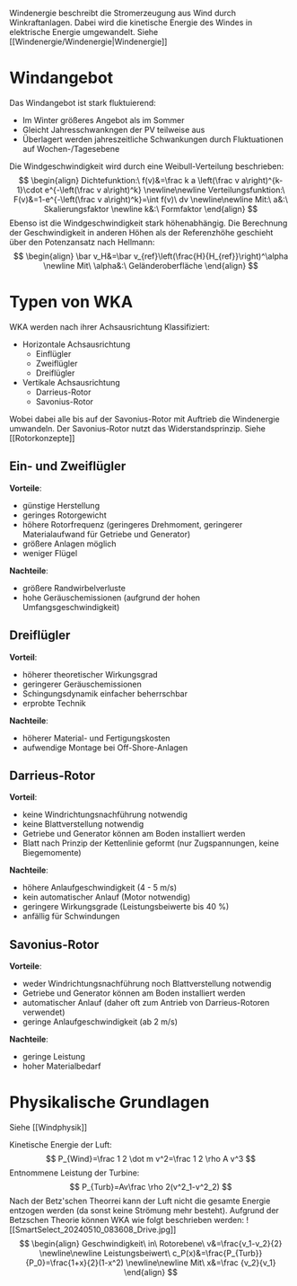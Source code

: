 Windenergie beschreibt die Stromerzeugung aus Wind durch Winkraftanlagen. Dabei wird die kinetische Energie des Windes in elektrische Energie umgewandelt. Siehe [[Windenergie/Windenergie|Windenergie]]

# Windangebot
Das Windangebot ist stark fluktuierend:
- Im Winter größeres Angebot als im Sommer
- Gleicht Jahresschwankngen der PV teilweise aus
- Überlagert werden jahreszeitliche Schwankungen durch Fluktuationen auf Wochen-/Tagesebene

Die Windgeschwindigkeit wird durch eine Weibull-Verteilung beschrieben:
$$
\begin{align}
Dichtefunktion:\ f(v)&=\frac k a \left(\frac v a\right)^{k-1}\cdot e^{-\left(\frac v a\right)^k}
\newline\newline
Verteilungsfunktion:\ F(v)&=1-e^{-\left(\frac v a\right)^k}=\int f(v)\ dv
\newline\newline
Mit:\ a&:\ Skalierungsfaktor
\newline
k&:\ Formfaktor
\end{align}
$$
Ebenso ist die Windgeschwindigkeit stark höhenabhängig. Die Berechnung der Geschwindigkeit in anderen Höhen als der Referenzhöhe geschieht über den Potenzansatz nach Hellmann:
$$
\begin{align}
\bar v_H&=\bar v_{ref}\left(\frac{H}{H_{ref}}\right)^\alpha
\newline
Mit\ \alpha&:\ Geländeroberfläche
\end{align}
$$
# Typen von WKA
WKA werden nach ihrer Achsausrichtung Klassifiziert:
- Horizontale Achsausrichtung
	- Einflügler
	- Zweiflügler
	- Dreiflügler
- Vertikale Achsausrichtung
	- Darrieus-Rotor
	- Savonius-Rotor

Wobei dabei alle bis auf der Savonius-Rotor mit Auftrieb die Windenergie umwandeln. Der Savonius-Rotor nutzt das Widerstandsprinzip. Siehe [[Rotorkonzepte]]

## Ein- und Zweiflügler
**Vorteile**:
- günstige Herstellung
- geringes Rotorgewicht
- höhere Rotorfrequenz (geringeres Drehmoment, geringerer Materialaufwand für Getriebe und Generator)
- größere Anlagen möglich
- weniger Flügel

**Nachteile**:
- größere Randwirbelverluste
- hohe Geräuschemissionen (aufgrund der hohen Umfangsgeschwindigkeit)

## Dreiflügler
**Vorteil**:
- höherer theoretischer Wirkungsgrad
- geringerer Geräuschemissionen
- Schingungsdynamik einfacher beherrschbar
- erprobte Technik

**Nachteile**:
- höherer Material- und Fertigungskosten
- aufwendige Montage bei Off-Shore-Anlagen

## Darrieus-Rotor
**Vorteil**:
- keine Windrichtungsnachführung notwendig
- keine Blattverstellung notwendig
- Getriebe und Generator können am Boden installiert werden
- Blatt nach Prinzip der Kettenlinie geformt (nur Zugspannungen, keine Biegemomente)

**Nachteile**:
- höhere Anlaufgeschwindigkeit (4 - 5 m/s)
- kein automatischer Anlauf (Motor notwendig)
- geringere Wirkungsgrade (Leistungsbeiwerte bis 40 %)
- anfällig für Schwindungen

## Savonius-Rotor
**Vorteile**:
- weder Windrichtungsnachführung noch Blattverstellung notwendig
- Getriebe und Generator können am Boden installiert werden
- automatischer Anlauf (daher oft zum Antrieb von Darrieus-Rotoren verwendet)
- geringe Anlaufgeschwindigkeit (ab 2 m/s)

**Nachteile**:
- geringe Leistung
- hoher Materialbedarf

# Physikalische Grundlagen
Siehe [[Windphysik]]

Kinetische Energie der Luft:
$$
P_{Wind}=\frac 1 2 \dot m v^2=\frac 1 2 \rho A v^3
$$
Entnommene Leistung der Turbine:
$$
P_{Turb}=Av\frac \rho 2(v^2_1-v^2_2)
$$
Nach der Betz'schen Theorrei kann der Luft nicht die gesamte Energie entzogen werden (da sonst keine Strömung mehr besteht). Aufgrund der Betzschen Theorie können WKA wie folgt beschrieben werden:
![[SmartSelect_20240510_083608_Drive.jpg]]
$$
\begin{align}
Geschwindigkeit\ in\ Rotorebene\ v&=\frac{v_1-v_2}{2}
\newline\newline
Leistungsbeiwert\ c_P(x)&=\frac{P_{Turb}}{P_0}=\frac{1+x}{2}(1-x^2)
\newline\newline
Mit\ x&=\frac {v_2}{v_1}
\end{align}
$$
